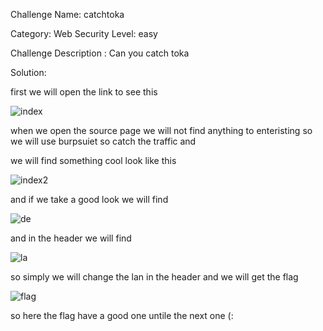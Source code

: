 Challenge Name:  catchtoka


Category: Web Security
Level: easy 


Challenge Description :  Can you catch toka 

Solution:

first we will open the link to see this

![index](https://user-images.githubusercontent.com/56412281/134564132-8f6544b9-be54-40bd-8e83-e078d7d4e4e8.png)

when we open the source page we will not find anything to enteristing so we will use burpsuiet so catch the traffic and

we will find something cool look like this 

![index2](https://user-images.githubusercontent.com/56412281/134564144-8ed3be30-72a2-4c1b-b1e4-dc538996548e.png)

and if we take a good look we will find 

![de](https://user-images.githubusercontent.com/56412281/134564162-4b061af0-124f-4def-a961-324f7a5dcd15.png)

 and in the header we will find 
 
 ![la](https://user-images.githubusercontent.com/56412281/134564171-4bd8c012-e758-45ab-82bc-da0c6a3c54c9.png)
 
 
 so simply we will change the lan in the header and we will get the flag 
 
 ![flag](https://user-images.githubusercontent.com/56412281/134564188-93370e25-c964-4920-8466-c9d9d12fec48.png)


so here the flag have a good one untile the next one (:
